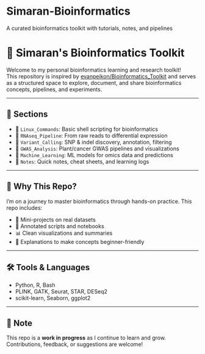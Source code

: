 # Simaran-Bioinformatics
A curated bioinformatics toolkit with tutorials, notes, and pipelines
# 🧬 Simaran's Bioinformatics Toolkit

Welcome to my personal bioinformatics learning and research toolkit!  
This repository is inspired by [evanpeikon/Bioinformatics_Toolkit](https://github.com/evanpeikon/Bioinformatics_Toolkit) and serves as a structured space to explore, document, and share bioinformatics concepts, pipelines, and experiments.

---

## 📂 Sections

- 📁 `Linux_Commands`: Basic shell scripting for bioinformatics
- 📁 `RNAseq_Pipeline`: From raw reads to differential expression
- 📁 `Variant_Calling`: SNP & indel discovery, annotation, filtering
- 📁 `GWAS_Analysis`: Plant/cancer GWAS pipelines and visualizations
- 📁 `Machine_Learning`: ML models for omics data and predictions
- 📁 `Notes`: Quick notes, cheat sheets, and learning logs

---

## 🚀 Why This Repo?

I’m on a journey to master bioinformatics through hands-on practice. This repo includes:
- 🧪 Mini-projects on real datasets
- 🔬 Annotated scripts and notebooks
- 📊 Clean visualizations and summaries
- 📘 Explanations to make concepts beginner-friendly

---

## 🛠️ Tools & Languages

- Python, R, Bash
- PLINK, GATK, Seurat, STAR, DESeq2
- scikit-learn, Seaborn, ggplot2

---

## 📌 Note

This repo is a **work in progress** as I continue to learn and grow. Contributions, feedback, or suggestions are welcome!

